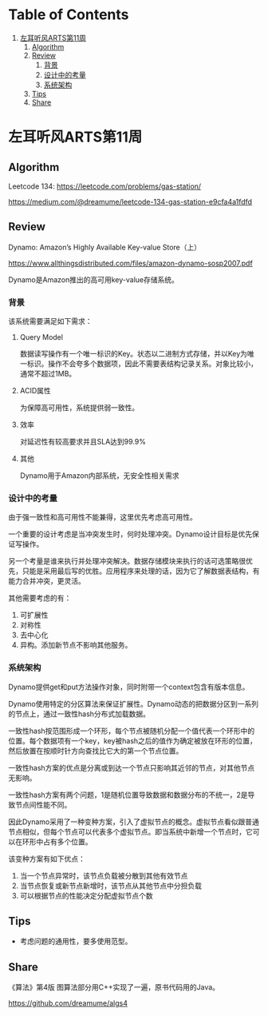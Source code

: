 # Table of Contents

1.  [左耳听风ARTS第11周](#org3428878)
    1.  [Algorithm](#org2ce3538)
    2.  [Review](#org51a2c60)
        1.  [背景](#org13e3743)
        2.  [设计中的考量](#orgb87fa3c)
        3.  [系统架构](#org1ca48bf)
    3.  [Tips](#orgca2264c)
    4.  [Share](#org24e2fe2)



<a id="org3428878"></a>

# 左耳听风ARTS第11周


<a id="org2ce3538"></a>

## Algorithm

Leetcode 134: <https://leetcode.com/problems/gas-station/>

<https://medium.com/@dreamume/leetcode-134-gas-station-e9cfa4a1fdfd>


<a id="org51a2c60"></a>

## Review

Dynamo: Amazon’s Highly Available Key-value Store（上）

<https://www.allthingsdistributed.com/files/amazon-dynamo-sosp2007.pdf>

Dynamo是Amazon推出的高可用key-value存储系统。


<a id="org13e3743"></a>

### 背景

该系统需要满足如下需求：

1.  Query Model
    
    数据读写操作有一个唯一标识的Key。状态以二进制方式存储，并以Key为唯一标识。操作不会夸多个数据项，因此不需要表结构记录关系。对象比较小，通常不超过1MB。
2.  ACID属性
    
    为保障高可用性，系统提供弱一致性。
3.  效率
    
    对延迟性有较高要求并且SLA达到99.9%
4.  其他
    
    Dynamo用于Amazon内部系统，无安全性相关需求


<a id="orgb87fa3c"></a>

### 设计中的考量

由于强一致性和高可用性不能兼得，这里优先考虑高可用性。

一个重要的设计考虑是当冲突发生时，何时处理冲突。Dynamo设计目标是优先保证写操作。

另一个考量是谁来执行并处理冲突解决。数据存储模块来执行的话可选策略很优先，只能是采用最后写的优胜。应用程序来处理的话，因为它了解数据表结构，有能力合并冲突，更灵活。

其他需要考虑的有：

1.  可扩展性
2.  对称性
3.  去中心化
4.  异构。添加新节点不影响其他服务。


<a id="org1ca48bf"></a>

### 系统架构

Dynamo提供get和put方法操作对象，同时附带一个context包含有版本信息。

Dynamo使用特定的分区算法来保证扩展性。Dynamo动态的把数据分区到一系列的节点上，通过一致性hash分布式加载数据。

一致性hash按范围形成一个环形，每个节点被随机分配一个值代表一个环形中的位置。每个数据项有一个key，key被hash之后的值作为确定被放在环形的位置，然后放置在按顺时针方向查找比它大的第一个节点位置。

一致性hash方案的优点是分离或到达一个节点只影响其近邻的节点，对其他节点无影响。

一致性hash方案有两个问题，1是随机位置导致数据和数据分布的不统一，2是导致节点间性能不同。

因此Dynamo采用了一种变种方案，引入了虚拟节点的概念。虚拟节点看似跟普通节点相似，但每个节点可以代表多个虚拟节点。即当系统中新增一个节点时，它可以在环形中占有多个位置。

该变种方案有如下优点：

1.  当一个节点异常时，该节点负载被分散到其他有效节点
2.  当节点恢复或新节点新增时，该节点从其他节点中分担负载
3.  可以根据节点的性能决定分配虚拟节点个数


<a id="orgca2264c"></a>

## Tips

-   考虑问题的通用性，要多使用范型。


<a id="org24e2fe2"></a>

## Share

《算法》第4版 图算法部分用C++实现了一遍，原书代码用的Java。

<https://github.com/dreamume/algs4>

